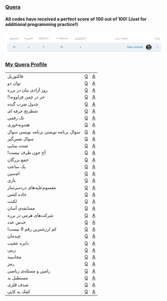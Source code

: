 ### [Quera](https://quera.org/)

#### All codes have received a perfect score of 100 out of 100! (Just for additional programming practice!)

<p align="center">
  <img src="Pic.png" width="width_value" height="height_value">
</p>

### [My Quera Profile](https://quera.org/profile/sabamadadi)

<table>
    <tr>
      <td> فاکتوریل </td>
      <td><a href="https://quera.org/problemset/589/"> Q </a></td>
      <td><a href="Factorial.py"> A </a></td>
    </tr>
    <tr>
      <td> توان دو </td>
      <td><a href="https://quera.org/problemset/616/"> Q </a></td>
      <td><a href="Power of 2.py"> A </a></td>
    </tr>
  <tr>
      <td> روز آزادی بیان در برره </td>
      <td><a href="https://quera.org/problemset/10162/"> Q </a></td>
      <td><a href="Freedom of Speech Day in Barareh.py"> A </a></td>
    </tr>
  <tr>
      <td> !!خر در چمن فراوونه </td>
      <td><a href="https://quera.org/problemset/8838/"> Q </a></td>
      <td><a href="There is a Donkey in the Lush Grass!!.py"> A </a></td>
    </tr>
  <tr>
      <td> جدول ضرب گنده </td>
      <td><a href="https://quera.org/problemset/3409/"> Q </a></td>
      <td><a href="Massive Multiplication Table.py"> A </a></td>
    </tr>
   <tr>
      <td> شطرنج حرفه ای </td>
      <td><a href="https://quera.org/problemset/2636/"> Q </a></td>
      <td><a href="Professional Chess.py"> A </a></td>
    </tr>
   <tr>
      <td> تک رقمی </td>
      <td><a href="https://quera.org/problemset/3539/"> Q </a></td>
      <td><a href="One-digit.py"> A </a></td>
    </tr>
    <tr>
      <td> هندونه‌خوری </td>
      <td><a href="https://quera.org/problemset/35253/"> Q </a></td>
      <td><a href="Watermelon-eating.py"> A </a></td>
    </tr>
    <tr>
      <td> سوال برنامه نویسی برنامه نویسی سوال </td>
      <td><a href="https://quera.org/problemset/3408/"> Q </a></td>
      <td><a href="Programming Question Question Programming.py"> A </a></td>
    </tr>
    <tr>
      <td> سوال نفس‌گیر </td>
      <td><a href="https://quera.org/problemset/26651/"> Q </a></td>
      <td><a href="Breath-taking Question.py"> A </a></td>
    </tr>
    <tr>
      <td> تست بینایی </td>
      <td><a href="https://quera.org/problemset/2659/"> Q </a></td>
      <td><a href="Vision Test.py"> A </a></td>
    </tr>
    <tr>
      <td> !آخ جون طرف نیست </td>
      <td><a href="https://quera.org/problemset/3538/"> Q </a></td>
      <td><a href="Akh Joon the Person Is Not Available!.py"> A </a></td>
    </tr>
    <tr>
      <td> جمع بزرگان </td>
      <td><a href="https://quera.org/problemset/2551/"> Q </a></td>
      <td><a href="The Sum of the Elders.py"> A </a></td>
    </tr>
    <tr>
      <td> یک ساعت </td>
      <td><a href="https://quera.org/problemset/2886/"> Q </a></td>
      <td><a href="One Hour.py"> A </a></td>
    </tr>
    <tr>
      <td> ام‌سین </td>
      <td><a href="https://quera.org/problemset/28947/"> Q </a></td>
      <td><a href="M S.py"> A </a></td>
    </tr>
    <tr>
      <td> بازی </td>
      <td><a href="https://quera.org/problemset/52543/"> Q </a></td>
      <td><a href="Game.py"> A </a></td>
    </tr>
    <tr>
      <td> مقسوم‌علیه‌های دردسرساز </td>
      <td><a href="https://quera.org/problemset/33045/"> Q </a></td>
      <td><a href="Nuisance Factors.py"> A </a></td>
    </tr>
    <tr>
      <td> جاده کشی </td>
      <td><a href="https://quera.org/problemset/2637/"> Q </a></td>
      <td><a href="Road Construction.py"> A </a></td>
    </tr>
    <tr>
      <td> لکنت </td>
      <td><a href="https://quera.org/problemset/2530/"> Q </a></td>
      <td><a href="Stuttering.py"> A </a></td>
    </tr>
    <tr>
      <td> مسابقه‌ی آسان </td>
      <td><a href="https://quera.org/problemset/2439/"> Q </a></td>
      <td><a href="Easy Competition.py"> A </a></td>
    </tr>
    <tr>
      <td> شرکت‌های هرمی در برره </td>
      <td><a href="https://quera.org/problemset/10169/"> Q </a></td>
      <td><a href="Pyramid Schemes in Barareh.py"> A </a></td>
    </tr>
    <tr>
      <td> حدس عدد </td>
      <td><a href="https://quera.org/problemset/2596/"> Q </a></td>
      <td><a href="Guess the Number.py"> A </a></td>
    </tr>
    <tr>
      <td> !کم ارزشترین رقم 9 نیست </td>
      <td><a href="https://quera.org/problemset/3411/"> Q </a></td>
      <td><a href="The Least Significant Digit Is Not 9.py"> A </a></td>
    </tr>
    <tr>
      <td> چیدمان </td>
      <td><a href="https://quera.org/problemset/2534/"> Q </a></td>
      <td><a href="Arrangement.py"> A </a></td>
    </tr>
    <tr>
      <td> دایره عجیب </td>
      <td><a href="https://quera.org/problemset/34081/"> Q </a></td>
      <td><a href="Strange Circle.py"> A </a></td>
    </tr>
    <tr>
      <td> زینی </td>
      <td><a href="https://quera.org/problemset/33023/"> Q </a></td>
      <td><a href="Periodic.py"> A </a></td>
    </tr>
    <tr>
      <td> محاسبه </td>
      <td><a href="https://quera.org/problemset/52545/"> Q </a></td>
      <td><a href="Calculation.py"> A </a></td>
    </tr>
    <tr>
      <td> رمز </td>
      <td><a href="https://quera.org/problemset/17902/"> Q </a></td>
      <td><a href="Code.py"> A </a></td>
    </tr>
    <tr>
      <td> رامین و مسئله‌ی ریاضی </td>
      <td><a href="https://quera.org/problemset/102261/"> Q </a></td>
      <td><a href="Ramin & the Math Problem.py"> A </a></td>
    </tr>
    <tr>
      <td> مستطیل بد </td>
      <td><a href="https://quera.org/problemset/3541/"> Q </a></td>
      <td><a href="Parallelogram.py"> A </a></td>
    </tr>
    <tr>
      <td> صدف فلزی </td>
      <td><a href="https://quera.org/problemset/6581/"> Q </a></td>
      <td><a href="Metallic Shell.py"> A </a></td>
    </tr>
  <tr>
      <td> کمک به کاپی </td>
      <td><a href="https://quera.org/problemset/8838/"> Q </a></td>
      <td><a href="Assistance with Copying.py"> A </a></td>
    </tr>
</table>
